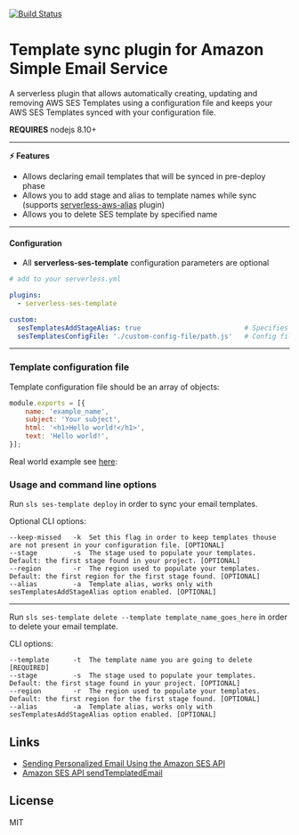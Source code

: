 [![Build Status](https://travis-ci.org/haftahave/serverless-ses-template.svg?branch=master)](https://travis-ci.org/haftahave/serverless-ses-template)

Template sync plugin for Amazon Simple Email Service
===

A serverless plugin that allows automatically creating, updating and removing AWS SES Templates using a configuration file and keeps your AWS SES Templates synced with your configuration file.

**REQUIRES** nodejs 8.10+

---
**:zap: Features**

- Allows declaring email templates that will be synced in pre-deploy phase
- Allows you to add stage and alias to template names while sync (supports [serverless-aws-alias](https://github.com/HyperBrain/serverless-aws-alias) plugin)
- Allows you to delete SES template by specified name
---
#### Configuration

* All **serverless-ses-template** configuration parameters are optional

```yaml
# add to your serverless.yml

plugins:
  - serverless-ses-template

custom:
  sesTemplatesAddStageAlias: true                          # Specifies whether to add stage and alias to template name
  sesTemplatesConfigFile: './custom-config-file/path.js'   # Config file path (default './ses-email-templates/index.js')
```
---

### Template configuration file

Template configuration file should be an array of objects:
```javascript
module.exports = [{
    name: 'example_name',
    subject: 'Your subject',
    html: '<h1>Hello world!</h1>',
    text: 'Hello world!',
}];
```

Real world example see [here](ses-email-templates/index.js):

### Usage and command line options

Run `sls ses-template deploy` in order to sync your email templates.

Optional CLI options:
```
--keep-missed   -k  Set this flag in order to keep templates thouse are not present in your configuration file. [OPTIONAL]
--stage         -s  The stage used to populate your templates. Default: the first stage found in your project. [OPTIONAL]
--region        -r  The region used to populate your templates. Default: the first region for the first stage found. [OPTIONAL]
--alias         -a  Template alias, works only with sesTemplatesAddStageAlias option enabled. [OPTIONAL]
```
---

Run `sls ses-template delete --template template_name_goes_here` in order to delete your email template.

CLI options:

```
--template      -t  The template name you are going to delete [REQUIRED]
--stage         -s  The stage used to populate your templates. Default: the first stage found in your project. [OPTIONAL]
--region        -r  The region used to populate your templates. Default: the first region for the first stage found. [OPTIONAL]
--alias         -a  Template alias, works only with sesTemplatesAddStageAlias option enabled. [OPTIONAL]
```

## Links

- [Sending Personalized Email Using the Amazon SES API](https://docs.aws.amazon.com/ses/latest/DeveloperGuide/send-personalized-email-api.html)
- [Amazon SES API sendTemplatedEmail](https://docs.aws.amazon.com/AWSJavaScriptSDK/latest/AWS/SES.html#sendTemplatedEmail-property)

## License

MIT

